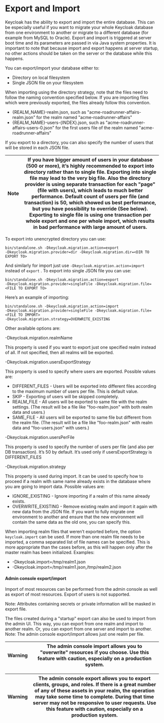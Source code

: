 # Export and Import

Keycloak has the ability to export and import the entire database. This can be especially useful if you want to migrate your whole Keycloak database from one environment to another or migrate to a different database (for example from MySQL to Oracle). Export and import is triggered at server boot time and its parameters are passed in via Java system properties. It is important to note that because import and export happens at server startup, no other actions should be taken on the server or the database while this happens.

You can export/import your database either to:

* Directory on local filesystem
* Single JSON file on your filesystem

When importing using the directory strategy, note that the files need to follow the naming convention specified below. If you are importing files which were previously exported, the files already follow this convention.

* {REALM\_NAME}-realm.json, such as "acme-roadrunner-affairs-realm.json" for the realm named "acme-roadrunner-affairs"
* {REALM\_NAME}-users-{INDEX}.json, such as "acme-roadrunner-affairs-users-0.json" for the first users file of the realm named "acme-roadrunner-affairs"

If you export to a directory, you can also specify the number of users that will be stored in each JSON file.

| Note | If you have bigger amount of users in your database (500 or more), it’s highly recommended to export into directory rather than to single file. Exporting into single file may lead to the very big file. Also the directory provider is using separate transaction for each "page" (file with users), which leads to much better performance. Default count of users per file (and transaction) is 50, which showed us best performance, but you have possibility to override (See below). Exporting to single file is using one transaction per whole export and one per whole import, which results in bad performance with large amount of users. |
| ---- | ----------------------------------------------------------------------------------------------------------------------------------------------------------------------------------------------------------------------------------------------------------------------------------------------------------------------------------------------------------------------------------------------------------------------------------------------------------------------------------------------------------------------------------------------------------------------------------------------------------------------------------------------------- |

To export into unencrypted directory you can use:

```
bin/standalone.sh -Dkeycloak.migration.action=export
-Dkeycloak.migration.provider=dir -Dkeycloak.migration.dir=<DIR TO EXPORT TO>
```

And similarly for import just use `-Dkeycloak.migration.action=import` instead of `export` . To export into single JSON file you can use:

```
bin/standalone.sh -Dkeycloak.migration.action=export
-Dkeycloak.migration.provider=singleFile -Dkeycloak.migration.file=<FILE TO EXPORT TO>
```

Here’s an example of importing:

```
bin/standalone.sh -Dkeycloak.migration.action=import
-Dkeycloak.migration.provider=singleFile -Dkeycloak.migration.file=<FILE TO IMPORT>
-Dkeycloak.migration.strategy=OVERWRITE_EXISTING
```

Other available options are:

\-Dkeycloak.migration.realmName

This property is used if you want to export just one specified realm instead of all. If not specified, then all realms will be exported.

\-Dkeycloak.migration.usersExportStrategy

This property is used to specify where users are exported. Possible values are:

* DIFFERENT\_FILES - Users will be exported into different files according to the maximum number of users per file. This is default value.
* SKIP - Exporting of users will be skipped completely.
* REALM\_FILE - All users will be exported to same file with the realm settings. (The result will be a file like "foo-realm.json" with both realm data and users.)
* SAME\_FILE - All users will be exported to same file but different from the realm file. (The result will be a file like "foo-realm.json" with realm data and "foo-users.json" with users.)

\-Dkeycloak.migration.usersPerFile

This property is used to specify the number of users per file (and also per DB transaction). It’s 50 by default. It’s used only if usersExportStrategy is DIFFERENT\_FILES

\-Dkeycloak.migration.strategy

This property is used during import. It can be used to specify how to proceed if a realm with same name already exists in the database where you are going to import data. Possible values are:

* IGNORE\_EXISTING - Ignore importing if a realm of this name already exists.
* OVERWRITE\_EXISTING - Remove existing realm and import it again with new data from the JSON file. If you want to fully migrate one environment to another and ensure that the new environment will contain the same data as the old one, you can specify this.

When importing realm files that weren’t exported before, the option `keycloak.import` can be used. If more than one realm file needs to be imported, a comma separated list of file names can be specified. This is more appropriate than the cases before, as this will happen only after the master realm has been initialized. Examples:

* \-Dkeycloak.import=/tmp/realm1.json
* \-Dkeycloak.import=/tmp/realm1.json,/tmp/realm2.json

#### Admin console export/import <a href="#admin_console_export_import" id="admin_console_export_import"></a>

Import of most resources can be performed from the admin console as well as export of most resources. Export of users is not supported.

Note: Attributes containing secrets or private information will be masked in export file.

The files created during a "startup" export can also be used to import from the admin UI. This way, you can export from one realm and import to another realm. Or, you can export from one server and import to another. Note: The admin console export/import allows just one realm per file.

| Warning | The admin console import allows you to "overwrite" resources if you choose. Use this feature with caution, especially on a production system. |
| ------- | --------------------------------------------------------------------------------------------------------------------------------------------- |

| Warning | The admin console export allows you to export clients, groups, and roles. If there is a great number of any of these assets in your realm, the operation may take some time to complete. During that time server may not be responsive to user requests. Use this feature with caution, especially on a production system. |
| ------- | -------------------------------------------------------------------------------------------------------------------------------------------------------------------------------------------------------------------------------------------------------------------------------------------------------------------------- |

